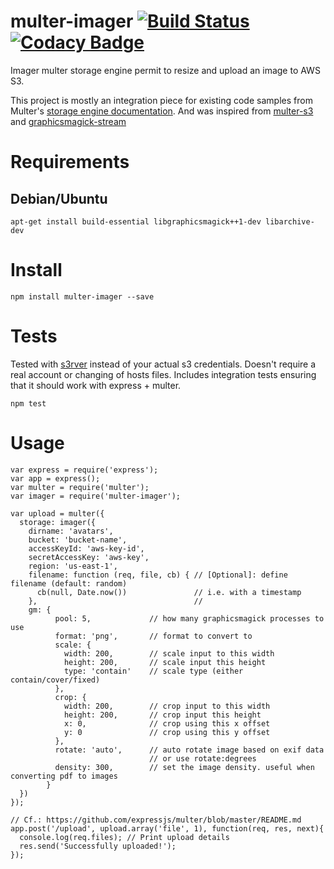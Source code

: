 # multer-imager [![Build Status](https://travis-ci.org/Alexandre-io/multer-imager.svg)](https://travis-ci.org/Alexandre-io/multer-imager) [![Codacy Badge](https://api.codacy.com/project/badge/grade/9692bba42b1d4977872ac34f068065a9)](https://www.codacy.com/app/alexandre_2/multer-imager)
Imager multer storage engine permit to resize and upload an image to AWS S3.

This project is mostly an integration piece for existing code samples from Multer's [storage engine documentation](https://github.com/expressjs/multer/blob/master/StorageEngine.md).
And was inspired from [multer-s3](https://github.com/badunk/multer-s3) and [graphicsmagick-stream](https://github.com/e-conomic/graphicsmagick-stream)

# Requirements
## Debian/Ubuntu
```
apt-get install build-essential libgraphicsmagick++1-dev libarchive-dev
```

# Install
```
npm install multer-imager --save
```

# Tests
Tested with [s3rver](https://github.com/jamhall/s3rver) instead of your actual s3 credentials.  Doesn't require a real account or changing of hosts files.  Includes integration tests ensuring that it should work with express + multer.

```
npm test
```

# Usage
```
var express = require('express');
var app = express();
var multer = require('multer');
var imager = require('multer-imager');

var upload = multer({
  storage: imager({
    dirname: 'avatars',
    bucket: 'bucket-name',
    accessKeyId: 'aws-key-id',
    secretAccessKey: 'aws-key',
    region: 'us-east-1',
    filename: function (req, file, cb) { // [Optional]: define filename (default: random)
      cb(null, Date.now())               // i.e. with a timestamp
    },                                   //
    gm: {
          pool: 5,             // how many graphicsmagick processes to use
          format: 'png',       // format to convert to
          scale: {
            width: 200,        // scale input to this width
            height: 200,       // scale input this height
            type: 'contain'    // scale type (either contain/cover/fixed)
          },
          crop: {
            width: 200,        // crop input to this width
            height: 200,       // crop input this height
            x: 0,              // crop using this x offset
            y: 0               // crop using this y offset
          },
          rotate: 'auto',      // auto rotate image based on exif data
                               // or use rotate:degrees 
          density: 300,        // set the image density. useful when converting pdf to images
        }
  })
});

// Cf.: https://github.com/expressjs/multer/blob/master/README.md
app.post('/upload', upload.array('file', 1), function(req, res, next){ 
  console.log(req.files); // Print upload details
  res.send('Successfully uploaded!');
});
```
